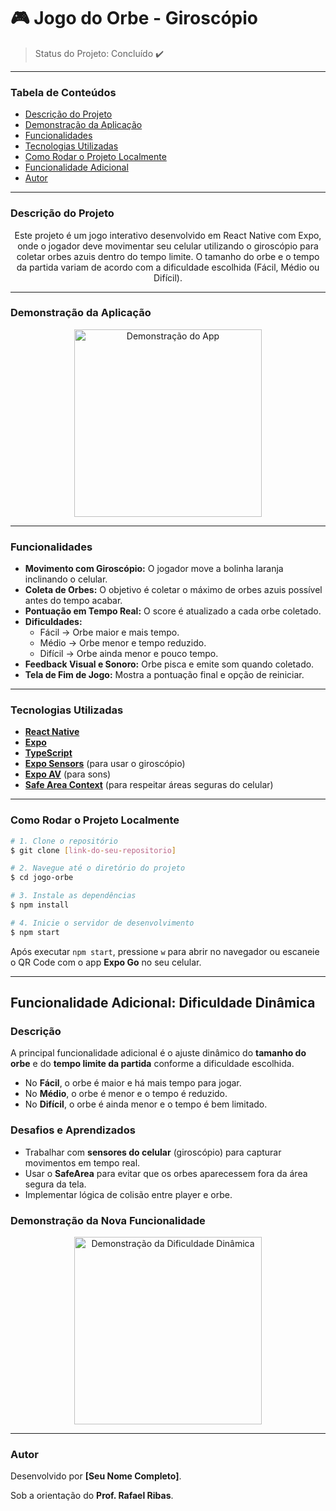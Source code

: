 # 🎮 Jogo do Orbe - Giroscópio

> Status do Projeto: Concluído ✔️

---

### Tabela de Conteúdos
* [Descrição do Projeto](#descrição-do-projeto)
* [Demonstração da Aplicação](#demonstração-da-aplicação)
* [Funcionalidades](#funcionalidades)
* [Tecnologias Utilizadas](#tecnologias-utilizadas)
* [Como Rodar o Projeto Localmente](#como-rodar-o-projeto-localmente)
* [Funcionalidade Adicional](#funcionalidade-adicional-dificuldade-dinâmica)
* [Autor](#autor)

---

### Descrição do Projeto
<p align="center">
Este projeto é um jogo interativo desenvolvido em React Native com Expo, onde o jogador deve movimentar seu celular utilizando o giroscópio para coletar orbes azuis dentro do tempo limite. O tamanho do orbe e o tempo da partida variam de acordo com a dificuldade escolhida (Fácil, Médio ou Difícil).
</p>

---

### Demonstração da Aplicação
<p align="center">
  <img src="link-para-seu-gif-ou-video.gif" alt="Demonstração do App" width="300"/>
</p>

---

### Funcionalidades

- **Movimento com Giroscópio:** O jogador move a bolinha laranja inclinando o celular.
- **Coleta de Orbes:** O objetivo é coletar o máximo de orbes azuis possível antes do tempo acabar.
- **Pontuação em Tempo Real:** O score é atualizado a cada orbe coletado.
- **Dificuldades:**  
  - Fácil → Orbe maior e mais tempo.  
  - Médio → Orbe menor e tempo reduzido.  
  - Difícil → Orbe ainda menor e pouco tempo.  
- **Feedback Visual e Sonoro:** Orbe pisca e emite som quando coletado.
- **Tela de Fim de Jogo:** Mostra a pontuação final e opção de reiniciar.

---

### Tecnologias Utilizadas

- **[React Native](https://reactnative.dev/)**  
- **[Expo](https://expo.dev/)**  
- **[TypeScript](https://www.typescriptlang.org/)**  
- **[Expo Sensors](https://docs.expo.dev/versions/latest/sdk/gyroscope/)** (para usar o giroscópio)  
- **[Expo AV](https://docs.expo.dev/versions/latest/sdk/av/)** (para sons)  
- **[Safe Area Context](https://docs.expo.dev/versions/latest/sdk/safe-area-context/)** (para respeitar áreas seguras do celular)  

---

### Como Rodar o Projeto Localmente

```bash
# 1. Clone o repositório
$ git clone [link-do-seu-repositorio]

# 2. Navegue até o diretório do projeto
$ cd jogo-orbe

# 3. Instale as dependências
$ npm install

# 4. Inicie o servidor de desenvolvimento
$ npm start
```
Após executar `npm start`, pressione `w` para abrir no navegador ou escaneie o QR Code com o app **Expo Go** no seu celular.

---

## Funcionalidade Adicional: Dificuldade Dinâmica

### Descrição
A principal funcionalidade adicional é o ajuste dinâmico do **tamanho do orbe** e do **tempo limite da partida** conforme a dificuldade escolhida.  

- No **Fácil**, o orbe é maior e há mais tempo para jogar.  
- No **Médio**, o orbe é menor e o tempo é reduzido.  
- No **Difícil**, o orbe é ainda menor e o tempo é bem limitado.  

### Desafios e Aprendizados
- Trabalhar com **sensores do celular** (giroscópio) para capturar movimentos em tempo real.  
- Usar o **SafeArea** para evitar que os orbes aparecessem fora da área segura da tela.  
- Implementar lógica de colisão entre player e orbe.  

### Demonstração da Nova Funcionalidade
<p align="center">
  <img src="link-para-seu-gif-ou-screenshot.png" alt="Demonstração da Dificuldade Dinâmica" width="300"/>
</p>

---

### Autor

Desenvolvido por **[Seu Nome Completo]**.  

Sob a orientação do **Prof. Rafael Ribas**.
